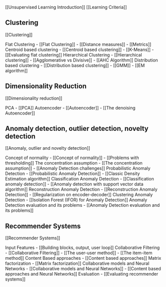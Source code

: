 [[Unsupervised Learning Introduction]]
[[Learning Criteria]]

## Clustering

[[Clustering]]

Flat Clustering
	- [[Flat Clustering]]
	- [[Distance measures]]
	- [[Metrics]]
Centroid based clustering
	- [[Centroid based clustering]]
	- [[K-Means]]
	- [[Evaluating flat clustering]]
Hierarchical Clustering
	- [[Hierarchical clustering]]
	- [[Agglomerative vs Divisive]]
	- [[AHC Algorithm]]
Distribution based clustering
	- [[Distribution based clustering]]
	- [[GMM]]
	- [[EM algorithm]]


## Dimensionality Reduction

[[Dimensionality reduction]]

PCA
	- [[PCA]]
Autoencoder
	- [[Autoencoder]]
	- [[The denoising Autoencoder]]

## Anomaly detection, outlier detection, novelty detection

[[Anomaly, outlier and novelty detection]]

Concept of normality
	- [[Concept of normality]]
	- [[Problems with thresholding]]
The concentration assumption
	- [[The concentration assumption]]
	- [[Anomaly Detection challenges]]
Probabilistic Anomaly Detection
	- [[Probabilistic Anomaly Detection]]
	- [[Classic Density Estimation algorithm]]
Classification Anomaly Detection
	- [[Classification anomaly detection]]
	- [[Anomaly detection with support vector data algorithm]]
Reconstruction Anomaly Detection
	- [[Reconstruction Anomaly Detection]]
	- [[Regularization on encoder-decoder]]
Clustering Anomaly Detection
	- [[Isolation Forest (IFOR) for Anomaly Detection]]
Anomaly Detection evaluation and its problems
	- [[Anomaly Detection evaluation and its problems]]

## Recommender Systems

[[Recommender Systems]]

Input Features
	- [[Building blocks, output, user loop]]
Collaborative Filtering
	- [[Collaborative Filtering]]
	- [[The user-user method]]
	- [[The item-item method]]
Content Based approaches
	- [[Content based approaches]]
Matrix factorization
	- [[Matrix factorization]]
Collaborative models and Neural Networks
	- [[Collaborative models and Neural Networks]]
	- [[Content based approaches and Neural Networks]]
Evaluation
	- [[Evaluating recommender systems]]